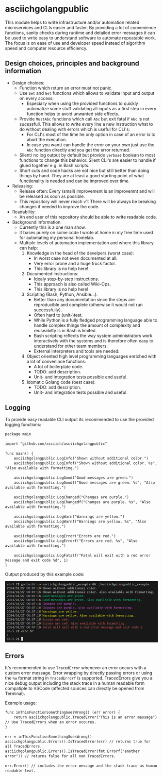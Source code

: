 # asciichgolangpublic

This module helps to write infrastructure and/or automation related microservices and CLIs easier and faster.
By providing a lot of convenience functions, sanity checks during runtime and detailed error messages it can be used to write easy to understand software to automate repeatable work.
The focus is on ease of use and developer speed instead of algorithm speed and computer resource efficiency. 

## Design choices, principles and background information

* Design choices:
	* Function which return an error must not panic.
	* Use `Set` and `Get` functions which allows to validate input and output on every access:
		* Especially when using the provided functions to quickly automatize some stuff validating all inputs as a first step in every function helps to avoid unwanted side effects.
	* Provide `MustAbc` functions which call `Abc` but exit fatal if `Abc` is not sucessfull. This allows to write every line a new instruction what to do without dealing with errors which is useful for CLI's:
		* For CLI's most of the time he only option in case of an error is to abort the execution.
		* In case you want/ can handle the error on your own just use the `Abc` function directly and you get the error returned.
	* Silent/ no log output by default but provide `verbose` boolean to most functions to change this behavior. Silent CLI's are easier to handle if glued together e.g. in Bash scripts.
	* Short cuts and code hacks are not nice but still better than doing things by hand. They are at least a good starting point of what functionality is needed and can be improved over time.
* Releasing:
	* Release often: Every (small) improvement is an improvemnt and will be released as soon as possible.
	* This repository will never reach v1: There will be always be breaking changes if needed to improve the code.
* Readability:
	* An end user of this repository should be able to write readable code.
* Background information:
	* Currently this is a one man show.
	* It bases purely on some code I wrote at home in my free time used for automating my personal homelab.
	* Multiple levels of automation implementation and where this library can help:
		1. Knowledge in the head of the develpers (worst case):
			- In worst case not even documented at all.
			- Very error prone and a huge truck factor.
			- This library is no help here!
		1. Documented instructions:
			- Idealy step-by-step instructions.
			- This approach is also called Wiki-Ops.
			- This library is no help here!
		1. Scripting (Bash, Python, Ansible...):
			- Better than any documentation since the steps are reproducible and complete (otherwise it would not run successfully).
			- Often hard to (unit-)test.
			- While Python is a fully fledged programming language able to handle complex things the amount of complexity and reuseabilty is in Bash is limited.
			- Bash scripting reflects the way system administrators work interactively with the systems and is therefore often easy to understand for other team members.
			- External interpreters and tools are needed.
		1. Object oriented high level programming languages enriched with a lot of convenince functions:
			- A lot of boilerplate code.
			- TODO: add description.
			- Unit- and integration tests possible and useful.
		1. Idomatic Golang code (best case):
			- TODO: add description.
			- Unit- and integration tests possible and useful.

## Logging

To provide easy readable CLI output its recommended to use the provided logging functions:

```golang
package main

import "github.com/asciich/asciichgolangpublic"

func main() {
	asciichgolangpublic.LogInfo("Shown without additional color.")
	asciichgolangpublic.LogInfof("Shown without additional color. %s", "Also available with formatting.")

	asciichgolangpublic.LogGood("Good messages are green.")
	asciichgolangpublic.LogGoodf("Good messages are green. %s", "Also available with formatting.")

	asciichgolangpublic.LogChanged("Changes are purple.")
	asciichgolangpublic.LogChangedf("Changes are purple. %s", "Also available with formatting.")

	asciichgolangpublic.LogWarn("Warnings are yellow.")
	asciichgolangpublic.LogWarnf("Warnings are yellow. %s", "Also available with formatting.")

	asciichgolangpublic.LogError("Errors are red.")
	asciichgolangpublic.LogErrorf("Errors are red. %s", "Also available with formatting.")

	asciichgolangpublic.LogFatalf("Fatal will exit with a red error message and exit code %d", 1)
}
```

Output produced by this example code:

![](docs/log_example.png)

## Errors

It's recommended to use `TracedError` whenever an error occurs with a custom error message.
Error wrapping by directly passing errors or using the `%w` format string in `TracedErrorf` is supported.
TracedErrors give you a nice debug output including the stack trace in a human readable form compatiple to VSCode (affected sources can directly be opened from Terminal).

Example usage:
```golang
func inThisFunctionSomethingGoesWrong() (err error) {
    return asciichgolangpublic.TracedError("This is an error message") // Use TracedErrors when an error occures.
}

err = inThisFunctionSomethingGoesWrong()
asciichgolangpublic.Errors().IsTracedError(err) // returns true for all TracedErrors.
asciichgolangpublic.Errors().IsTracedError(fmt.Errorf("another error")) // returns false for all non TracedErrors.

err.Error() // includes the error message and the stack trace as human readable text.
```
